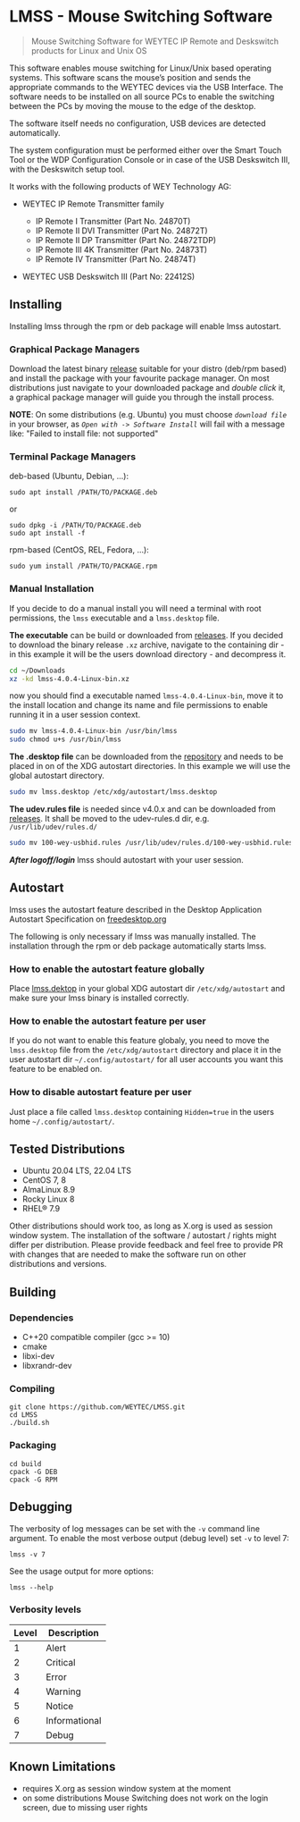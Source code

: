 # LMSS - Mouse Switching Software
> Mouse Switching Software for WEYTEC IP Remote and Deskswitch products for
> Linux and Unix OS


This software enables mouse switching for Linux/Unix based operating systems.
This software scans the mouse’s position and sends the appropriate commands to
the WEYTEC devices via the USB Interface.
The software needs to be installed on all source PCs to enable the switching
between the PCs by moving the mouse to the edge of the desktop.

The software itself needs no configuration, USB devices are detected
automatically.

The system configuration must be performed either over the Smart Touch Tool or
the WDP Configuration Console or in case of the USB Deskswitch III, with the
Deskswitch setup tool.

It works with the following products of WEY Technology AG:

- WEYTEC IP Remote Transmitter family
    * IP Remote I Transmitter (Part No. 24870T)
    * IP Remote II DVI Transmitter (Part No. 24872T)
    * IP Remote II DP Transmitter (Part No. 24872TDP)
    * IP Remote III 4K Transmitter (Part No. 24873T)
    * IP Remote IV Transmitter (Part No. 24874T)

- WEYTEC USB Deskswitch III (Part No: 22412S)

## Installing

Installing lmss through the rpm or deb package will enable lmss autostart.

### Graphical Package Managers

Download the latest binary [release](https://github.com/WEYTEC/LMSS/releases)
suitable for your distro (deb/rpm based) and install the package with  your
favourite package manager.
On most distributions just navigate to your downloaded package and _double
click_ it, a graphical package manager will guide you through the install
process.

**NOTE**: On some distributions (e.g. Ubuntu) you must choose _`download file`_
in your browser, as _`Open with -> Software Install`_ will fail with a message
like: "Failed to install file: not supported"

### Terminal Package Managers

deb-based (Ubuntu, Debian, ...): 

``` shell
sudo apt install /PATH/TO/PACKAGE.deb
```

or

``` shell
sudo dpkg -i /PATH/TO/PACKAGE.deb
sudo apt install -f
```

rpm-based (CentOS, REL, Fedora, ...): 

``` shell
sudo yum install /PATH/TO/PACKAGE.rpm
```

### Manual Installation

If you decide to do a manual install you will need a terminal with root
permissions, the `lmss` executable and a `lmss.desktop` file. 

**The executable** can be build or downloaded from
[releases](https://github.com/WEYTEC/LMSS/releases).
If you decided to download the binary release `.xz` archive, navigate to the
containing dir - in this example it will be the users download directory - and
decompress it.

```sh
cd ~/Downloads
xz -kd lmss-4.0.4-Linux-bin.xz
```

now you should find a executable named `lmss-4.0.4-Linux-bin`, move it to the
install location and change its name and file permissions to enable running it
in a user session context.

```sh
sudo mv lmss-4.0.4-Linux-bin /usr/bin/lmss
sudo chmod u+s /usr/bin/lmss
```

**The .desktop file** can be downloaded from the
[repository](https://github.com/WEYTEC/LMSS/blob/main/install/lmss.desktop) and
needs to be placed in on of the XDG autostart directories. In this example we
will use the global autostart directory.

```sh
sudo mv lmss.desktop /etc/xdg/autostart/lmss.desktop
```

**The udev.rules file** is needed since v4.0.x and can be downloaded from
[releases](https://github.com/WEYTEC/LMSS/releases). It shall be moved to the 
udev-rules.d dir, e.g. `/usr/lib/udev/rules.d/`

```sh
sudo mv 100-wey-usbhid.rules /usr/lib/udev/rules.d/100-wey-usbhid.rules
```

**_After logoff/login_** lmss should autostart with your user session.


## Autostart

lmss uses the autostart feature described in the Desktop Application Autostart
Specification on
[freedesktop.org](https://specifications.freedesktop.org/autostart-spec/0.5/index.html) 

The following is only necessary if lmss was manually installed. The installation
through the rpm or deb package automatically starts lmss.

### How to enable the autostart feature globally

Place
[lmss.dektop](https://github.com/WEYTEC/LMSS/blob/main/install/lmss.desktop) in
your global XDG autostart dir `/etc/xdg/autostart` and make sure your lmss
binary is installed correctly.

### How to enable the autostart feature per user

If you do not want to enable this feature globaly, you need to move the
`lmss.desktop` file from the `/etc/xdg/autostart` directory and place it in the
user autostart dir `~/.config/autostart/` for all user accounts you want this
feature to be enabled on.


### How to disable autostart feature per user

Just place a file called `lmss.desktop` containing `Hidden=true` in the users
home `~/.config/autostart/`.

## Tested Distributions

* Ubuntu 20.04 LTS, 22.04 LTS
* CentOS 7, 8
* AlmaLinux 8.9
* Rocky Linux 8
* RHEL® 7.9

Other distributions should work too, as long as X.org is used as session window
system. The installation of the software / autostart / rights might differ per
distribution. Please provide feedback and feel free to provide PR with changes
that are needed to make the software run on other distributions and versions.

## Building

### Dependencies
 - C++20 compatible compiler (gcc >= 10)
 - cmake
 - libxi-dev
 - libxrandr-dev

### Compiling

``` shell
git clone https://github.com/WEYTEC/LMSS.git 
cd LMSS
./build.sh
```

### Packaging

``` shell
cd build
cpack -G DEB
cpack -G RPM
```

## Debugging

The verbosity of log messages can be set with the `-v` command line argument. To
enable the most verbose output (debug level) set `-v` to level 7:

``` shell
lmss -v 7
```

See the usage output for more options:

``` shell
lmss --help
```

### Verbosity levels

| Level | Description   |
|-------|---------------|
| 1     | Alert         |
| 2     | Critical      |
| 3     | Error         |
| 4     | Warning       |
| 5     | Notice        |
| 6     | Informational |
| 7     | Debug         |

## Known Limitations

* requires X.org as session window system at the moment
* on some distributions Mouse Switching does not work on the login screen, due to missing user rights

